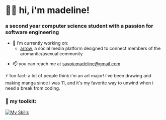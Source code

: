 # 🤸‍♀️ hi, i'm madeline!

### a second year computer science student with a passion for software engineering

- 🔭 i’m currently working on:
  * [arrow](https://github.com/msavoiu/arrow), a social media platform designed to connect members of the aromantic/asexual community
<!--  * [CMC You Later!](https://github.com/msavoiu/cmc-you-later), a voice-powered accessibility tool aimed at reducing repetitive strain injuries for people in tech -->
- 📫 you can reach me at savoiumadeline@gmail.com

⚡ fun fact: a lot of people think i'm an art major! i've been drawing and making manga since i was 11, and it's my favorite way to unwind when i need a break from coding.


### 🔧 my toolkit:
[![My Skills](https://skillicons.dev/icons?i=py,cpp,js,nextjs,prisma,nodejs,react,express,postgres,flask,pytorch,vercel,aws)](https://skillicons.dev)
<!---#### 💬 Languages:
![python badge](https://img.shields.io/badge/-Python-3776AB?logo=python&logoColor=white)
![cpp badge](https://img.shields.io/badge/-C++-00599C?logo=cplusplus&logoColor=white)
![javascript badge](https://img.shields.io/badge/-BASH-4EAA25?logo=gnu-bash&logoColor=white)--->

<!---#### 🔧 Tools:
![vscode badge](https://img.shields.io/badge/-VSCode-007ACC?logo=visual%20studio%20code&logoColor=white)
![flask](https://img.shields.io/badge/-Flask-000000?logo=flask&logoColor=white)
![ae](https://img.shields.io/badge/-After%20Effects%20CC-9999FF?logo=adobe%20after%20effects&logoColor=white)
<!---#### 🖥️ Operating Systems:
![windows](https://img.shields.io/badge/-Windows%2010/11-0078D4?logo=windows&logoColor=white)
![ubuntu](https://img.shields.io/badge/-Linux%20(Ubuntu)-E95420?logo=ubuntu&logoColor=white)
![kali](https://img.shields.io/badge/-Linux%20(Kali)-557C94?logo=kali%20linux&logoColor=white)--->
